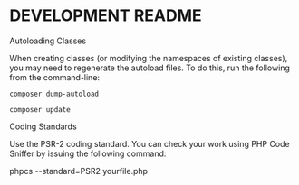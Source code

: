 DEVELOPMENT README
==================

Autoloading Classes

When creating classes (or modifying the namespaces of existing classes), you 
may need to regenerate the autoload files.  To do this, run the following from
the command-line:

`composer dump-autoload`

`composer update`

Coding Standards

Use the PSR-2 coding standard.  You can check your work using PHP Code Sniffer
by issuing the following command:

phpcs --standard=PSR2 yourfile.php